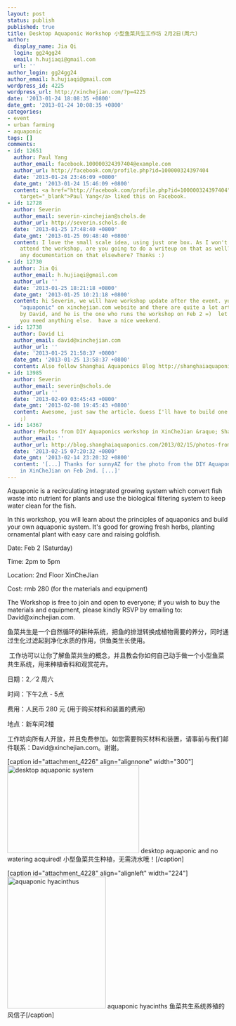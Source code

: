 ```yaml
---
layout: post
status: publish
published: true
title: Desktop Aquaponic Workshop 小型鱼菜共生工作坊 2月2日(周六)
author:
  display_name: Jia Qi
  login: gg24gg24
  email: h.hujiaqi@gmail.com
  url: ''
author_login: gg24gg24
author_email: h.hujiaqi@gmail.com
wordpress_id: 4225
wordpress_url: http://xinchejian.com/?p=4225
date: '2013-01-24 18:08:35 +0800'
date_gmt: '2013-01-24 10:08:35 +0800'
categories:
- event
- urban farming
- aquaponic
tags: []
comments:
- id: 12651
  author: Paul Yang
  author_email: facebook.100000324397404@example.com
  author_url: http://facebook.com/profile.php?id=100000324397404
  date: '2013-01-24 23:46:09 +0800'
  date_gmt: '2013-01-24 15:46:09 +0800'
  content: <a href="http://facebook.com/profile.php?id=100000324397404"
    target="_blank">Paul Yang</a> liked this on Facebook.
- id: 12728
  author: Severin
  author_email: severin-xinchejian@schols.de
  author_url: http://severin.schols.de
  date: '2013-01-25 17:48:40 +0800'
  date_gmt: '2013-01-25 09:48:40 +0800'
  content: I love the small scale idea, using just one box. As I won't be able to
    attend the workshop, are you going to do a writeup on that as well? Or is there
    any documentation on that elsewhere? Thanks :)
- id: 12730
  author: Jia Qi
  author_email: h.hujiaqi@gmail.com
  author_url: ''
  date: '2013-01-25 18:21:18 +0800'
  date_gmt: '2013-01-25 10:21:18 +0800'
  content: hi Severin, we will have workshop update after the event. you can search
    "aquaponic" on xinchejian.com website and there are quite a lot articles written
    by David, and he is the one who runs the workshop on Feb 2 =)  let me know if
    you need anything else.  have a nice weekend.
- id: 12738
  author: David Li
  author_email: david@xinchejian.com
  author_url: ''
  date: '2013-01-25 21:58:37 +0800'
  date_gmt: '2013-01-25 13:58:37 +0800'
  content: Also follow Shanghai Aquaponics Blog http://shanghaiaquaponics.com/
- id: 13985
  author: Severin
  author_email: severin@schols.de
  author_url: ''
  date: '2013-02-09 03:45:43 +0800'
  date_gmt: '2013-02-08 19:45:43 +0800'
  content: Awesome, just saw the article. Guess I'll have to build one of those now
    ;)
- id: 14367
  author: Photos from DIY Aquaponics workshop in XinCheJian &raquo; Shanghai Aquaponics
  author_email: ''
  author_url: http://blog.shanghaiaquaponics.com/2013/02/15/photos-from-diy-aquaponics-workshop-in-xinchejian/
  date: '2013-02-15 07:20:32 +0800'
  date_gmt: '2013-02-14 23:20:32 +0800'
  content: '[...] Thanks for sunnyAZ for the photo from the DIY Aquaponic box workshop
    in XinCheJian on Feb 2nd. [...]'
---
```

<div>Aquaponic is a recirculating integrated growing system which convert fish waste into nutrient for plants and use the biological filtering system to keep water clean for the fish.</div></p>
<div></div></p>
<div>In this workshop, you will learn about the principles of aquaponics and build your own aquaponic system. It's good for growing fresh herbs, planting ornamental plant with easy care and raising goldfish.</div></p>
<div></div></p>
<div>Date: Feb 2 (Saturday)</div></p>
<div>Time: 2pm to 5pm</div></p>
<div>Location: 2nd Floor XinCheJian</div></p>
<div>Cost: rmb 280 (for the materials and&nbsp;equipment)</div></p>
<div></div></p>
<div>The Workshop is free to join and open to everyone; if you wish to buy the materials and equipment, please kindly RSVP by emailing to: David@xinchejian.com.</div></p>
<div></div></p>
<div>鱼菜共生是一个自然循环的耕种系统，把鱼的排泄转换成植物需要的养分，同时通过生化过滤起到净化水质的作用，供鱼类生长使用。</div></p>
<div>&nbsp;工作坊可以让你了解鱼菜共生的概念，并且教会你如何自己动手做一个小型鱼菜共生系统，用来种植香料和观赏花卉。</div></p>
<div></div></p>
<div>日期：2／2 周六</div></p>
<div>时间：下午2点 - 5点</div></p>
<div>费用：人民币 280 元 (用于购买材料和装置的费用)</div></p>
<div>地点：新车间2楼</div></p>
<div></div></p>
<div>工作坊向所有人开放，并且免费参加。如您需要购买材料和装置，请事前与我们邮件联系：David@xinchejian.com。谢谢。</div></p>
<div></div></p>
<p>[caption id="attachment_4226" align="alignnone" width="300"]<a href="http://xinchejian.com/2013/01/24/desktop-aquaponic-workshop-feb-2-saturday/imgp8610_2/" rel="attachment wp-att-4226"><img class="size-medium wp-image-4226" alt="desktop aquaponic system" src="http://xinchejian.com/wp-content/uploads/2013/01/IMGP8610_2-300x200.jpg" width="300" height="200" /></a> desktop aquaponic and no watering acquired! 小型鱼菜共生种植，无需浇水哦！[/caption]</p>
<p>[caption id="attachment_4228" align="alignleft" width="224"]<a href="http://xinchejian.com/2013/01/24/desktop-aquaponic-workshop-feb-2-saturday/img_3953/" rel="attachment wp-att-4228"><img class="size-medium wp-image-4228" alt="aquaponic hyacinthus " src="http://xinchejian.com/wp-content/uploads/2013/01/IMG_3953-224x300.jpg" width="224" height="300" /></a> aquaponic&nbsp;hyacinths&nbsp;鱼菜共生系统养殖的风信子[/caption]</p>
